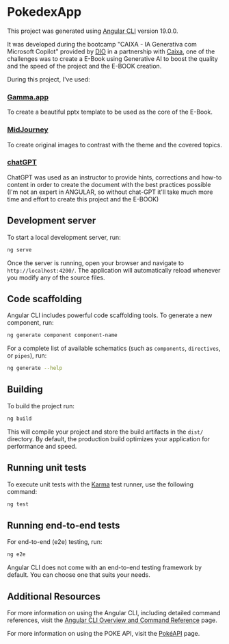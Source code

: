 # PokedexApp

This project was generated using [Angular CLI](https://github.com/angular/angular-cli) version 19.0.0.

It was developed during the bootcamp "CAIXA - IA Generativa com Microsoft Copilot" provided by [DIO](https://web.dio.me/) in a partnership with [Caixa](https://www.caixa.gov.br/), one of the challenges was to create a E-Book using Generative AI to boost the quality and the speed of the project and the E-BOOK creation.

During this project, I've used: 
### [Gamma.app](https://gamma.app/) 
To create a beautiful pptx template to be used as the core of the E-Book.

### [MidJourney](https://www.midjourney.com) 
To create original images to contrast with the theme and the covered topics. 

### [chatGPT](https://chatgpt.com/)
ChatGPT was used as an instructor to provide hints, corrections and how-to content in order to create the document with the best practices possible (I'm not an expert in ANGULAR, so without chat-GPT it'll take much more time and effort to create this project and the E-BOOK)

## Development server

To start a local development server, run:

```bash
ng serve
```

Once the server is running, open your browser and navigate to `http://localhost:4200/`. The application will automatically reload whenever you modify any of the source files.

## Code scaffolding

Angular CLI includes powerful code scaffolding tools. To generate a new component, run:

```bash
ng generate component component-name
```

For a complete list of available schematics (such as `components`, `directives`, or `pipes`), run:

```bash
ng generate --help
```

## Building

To build the project run:

```bash
ng build
```

This will compile your project and store the build artifacts in the `dist/` directory. By default, the production build optimizes your application for performance and speed.

## Running unit tests

To execute unit tests with the [Karma](https://karma-runner.github.io) test runner, use the following command:

```bash
ng test
```

## Running end-to-end tests

For end-to-end (e2e) testing, run:

```bash
ng e2e
```

Angular CLI does not come with an end-to-end testing framework by default. You can choose one that suits your needs.

## Additional Resources

For more information on using the Angular CLI, including detailed command references, visit the [Angular CLI Overview and Command Reference](https://angular.dev/tools/cli) page.


For more information on using the POKE API, visit the [PokéAPI](https://pokeapi.co/) page.
